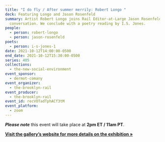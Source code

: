 ```yaml
---
title: "I do fly / After summer merrily: Robert Longo "
deck: Featuring Longo and Jason Rosenfeld
summary: Artist Robert Longo joins Rail Editor-at-Large Jason Rosenfeld for a
  conversation. We conclude with a poetry reading by I.S. Jones.
people:
  - person: robert-longo
  - person: jason-rosenfeld
poets:
  - person: i-s-jones-1
date: 2021-10-12T14:00:00-0500
end_date: 2021-10-12T15:30:00-0500
series: 405
collections:
  - the-new-social-environment
event_sponsor:
  - dermot-comany
event_organizer:
  - the-brooklyn-rail
event_producer:
  - the-brooklyn-rail
event_id: recVOTadTphACf3tM
event_platform:
  - zoom
---
```

***Please note*** this event will take place at **2pm ET / 11am PT**.



**[Visit the gallery’s website for more details on the exhibition »](https://www.pacegallery.com/exhibitions/robert-longo/)**